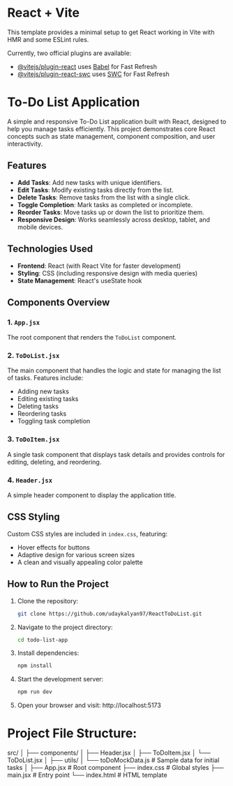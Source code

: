 # React + Vite

This template provides a minimal setup to get React working in Vite with HMR and some ESLint rules.

Currently, two official plugins are available:

- [@vitejs/plugin-react](https://github.com/vitejs/vite-plugin-react/blob/main/packages/plugin-react/README.md) uses [Babel](https://babeljs.io/) for Fast Refresh
- [@vitejs/plugin-react-swc](https://github.com/vitejs/vite-plugin-react-swc) uses [SWC](https://swc.rs/) for Fast Refresh

# To-Do List Application

A simple and responsive To-Do List application built with React, designed to help you manage tasks efficiently. This project demonstrates core React concepts such as state management, component composition, and user interactivity.

## Features

- **Add Tasks**: Add new tasks with unique identifiers.
- **Edit Tasks**: Modify existing tasks directly from the list.
- **Delete Tasks**: Remove tasks from the list with a single click.
- **Toggle Completion**: Mark tasks as completed or incomplete.
- **Reorder Tasks**: Move tasks up or down the list to prioritize them.
- **Responsive Design**: Works seamlessly across desktop, tablet, and mobile devices.

## Technologies Used

- **Frontend**: React (with React Vite for faster development)
- **Styling**: CSS (including responsive design with media queries)
- **State Management**: React's useState hook

## Components Overview

### 1. `App.jsx`
The root component that renders the `ToDoList` component.

### 2. `ToDoList.jsx`
The main component that handles the logic and state for managing the list of tasks. Features include:
- Adding new tasks
- Editing existing tasks
- Deleting tasks
- Reordering tasks
- Toggling task completion

### 3. `ToDoItem.jsx`
A single task component that displays task details and provides controls for editing, deleting, and reordering.

### 4. `Header.jsx`
A simple header component to display the application title.

## CSS Styling
Custom CSS styles are included in `index.css`, featuring:
- Hover effects for buttons
- Adaptive design for various screen sizes
- A clean and visually appealing color palette

## How to Run the Project

1. Clone the repository:
   ```bash
   git clone https://github.com/udaykalyan97/ReactToDoList.git

2. Navigate to the project directory:
    ```bash
    cd todo-list-app

3. Install dependencies:
    ```bash
    npm install

4. Start the development server:
    ```bash
    npm run dev

5. Open your browser and visit:
    http://localhost:5173

# Project File Structure:

src/
│
├── components/
│   ├── Header.jsx
│   ├── ToDoItem.jsx
│   └── ToDoList.jsx
│
├── utils/
│   └── toDoMockData.js  # Sample data for initial tasks
│
├── App.jsx              # Root component
├── index.css            # Global styles
├── main.jsx             # Entry point
└── index.html           # HTML template

    